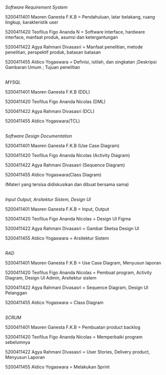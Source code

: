 <i>Software Requirement System</i>

5200411401 Maoren Ganesta F.K.B = Pendahuluan, latar belakang, ruang lingkup, karakteristik user

5200411420 Teofilus Figo Ananda N = Software interface, hardware interface, manfaat produk, asumsi dan ketergantungan

5200411422  Agya Rahmani Divasasri = Manfaat penelitian, metode penelitian, perspektif produk, batasan batasan

5200411455 Aldico Yogaswara = Definisi, istilah, dan singkatan ;Deskripsi Gambaran Umum ; Tujuan penelitian<br></br>

<i>MYSQL</i>

5200411401 Maoren Ganesta F.K.B (DDL)

5200411420 Teofilus Figo Ananda Nicolas (DML)

5200411422 Agya Rahmani Divasasri (DCL)

5200411455 Aldico Yogaswara(TCL)<br></br>

<i>Software Design Documentation</i>

5200411401 Maoren Ganesta F.K.B (Use Case Diagram)

5200411420 Teofilus Figo Ananda Nicolas (Activity Diagram)

5200411422 Agya Rahmani Divasasri (Sequence Diagram)

5200411455 Aldico Yogaswara(Class Diagram)

(Materi yang tersisa didiskusikan dan dibuat bersama sama)<br></br>

<i>Input Output, Arsitektur Sistem, Design UI</i>

5200411401 Maoren Ganesta F.K.B = Input, Output

5200411420 Teofilus Figo Ananda Nicolas = Design UI Figma

5200411422 Agya Rahmani Divasasri = Gambar Sketsa Design UI

5200411455 Aldico Yogaswara = Arsitektur Sistem<br></br>

<i>RAD</i>

5200411401 Maoren Ganesta F.K.B = Use Case Diagram, Menyusun laporan

5200411420 Teofilus Figo Ananda Nicolas = Pembuat program, Activity Diagram, Design UI Admin, Arsitektur sistem

5200411422 Agya Rahmani Divasasri = Sequence Diagram, Design UI Pelanggan

5200411455 Aldico Yogaswara = Class Diagram<br></br>

<i>SCRUM</i>

5200411401 Maoren Ganesta F.K.B = Pembuatan product backlog

5200411420 Teofilus Figo Ananda Nicolas = Memperbaiki program sebelumnya

5200411422 Agya Rahmani Divasasri = User Stories, Delivery product, Menyusun Laporan

5200411455 Aldico Yogaswara = Melakukan Sprint
